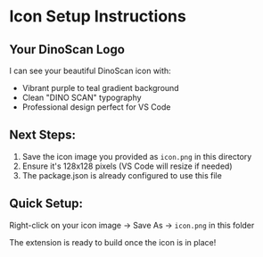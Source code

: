 # Icon Setup Instructions

## Your DinoScan Logo
I can see your beautiful DinoScan icon with:
- Vibrant purple to teal gradient background
- Clean "DINO SCAN" typography
- Professional design perfect for VS Code

## Next Steps:
1. Save the icon image you provided as `icon.png` in this directory
2. Ensure it's 128x128 pixels (VS Code will resize if needed)
3. The package.json is already configured to use this file

## Quick Setup:
Right-click on your icon image → Save As → `icon.png` in this folder

The extension is ready to build once the icon is in place!